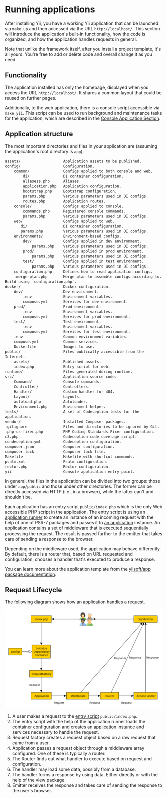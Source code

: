 # Running applications

After installing Yii, you have a working Yii application that can be launched via `make up` and then
accessed via the URL `http://localhost/`. This section will introduce the application's built-in functionality,
how the code is organized, and how the application handles requests in general.

Note that unlike the framework itself, after you install a project template, it's all yours.
You're free to add or delete code and overall change it as you need.

## Functionality <span id="functionality"></span>

The application installed has only the homepage, displayed when you access the URL `http://localhost/`.
It shares a common layout that could be reused on further pages.

<!--
You should also see a toolbar at the bottom of the browser window.
This is useful [debugger tool](https://github.com/yiisoft/yii-debug) provided by Yii to record and display a lot of
debugging information, such as log messages, response statuses, the database queries run, and so on.
-->

Additionally, to the web application, there is a console script accessible via `make yii`.
This script can be used to run background and maintenance tasks for the application, which are described
in the [Console Application Section](../tutorial/console-applications.md).


## Application structure <span id="application-structure"></span>

The most important directories and files in your application are (assuming the application's root directory is `app`):

```
assets/                   Application assets to be published.
config/                   Configuration.
    common/               Configs applied to both console and web.
        di/               DI container configuration.
        aliasess.php      Aliases.
        application.php   Application configuration.
        bootstrap.php     Bootstrap configuration.
        params.php        Various parameters used in DI configs.
        routes.php        Application routes.
    console/              Configs applied to console.
        commands.php      Registered console commands.
        params.php        Various parameters used in DI configs.
    web/                  Configs applied to web.
       di/                DI container configuration.
       params.php         Various parameters used in DI configs.
    environments/         Environment-based configs.
        dev/              Configs applied in dev environment.
            params.php    Various parameters used in DI configs.
        prod/             Configs applied in prod environment.
            params.php    Various parameters used in DI configs.
        test/             Configs applied in test environment.
            params.php    Various parameters used in DI configs.    
    configuration.php     Defines how to read application configs.
    .merge-plan.php       Merge plan to assemble configs according to. Build using `configuration.php`.
docker/                   Docker configuration.
    dev/                  Dev environment.
        .env              Environment variables.
        compose.yml       Services for dev environment.
    prod/                 Prod environment.
        .env              Environment variables.
        compose.yml       Services for prod environment.
    test/                 Test environment.
        .env              Environment variables.
        compose.yml       Services for test environment.
    .env                  Common environment variables.
    compose.yml           Common services.
    Dockerfile            Images to use.
public/                   Files publically accessible from the Internet.
    assets/               Published assets.
    index.php             Entry script for web.
runtime/                  Files generated during runtime.
src/                      Application source code.
    Command/              Console commands.
    Controller/           Controllers.
    Handler/              Custom handler for 404.
    Layout/               Layouts.
    autoload.php          Autoloader.
    Environment.php       Environment helper.
tests/                    A set of Codeception tests for the application.  
vendor/                   Installed Composer packages.
.gitignore                Files and directories to be ignored by Git.
.php-cs-fixer.php         PHP Coding Standards Fixer configuration.
c3.php                    Codeception code coverage script.
condeception.yml          Codeception configuration.
composer.json             Composer configuration.
composer.lock             Composer lock file.
Makefile                  Makefile with shortcut commands.
psalm.xml                 Psalm configuration.
rector.php                Rector configuration.
yii                       Console application entry point.
```

In general, the files in the application can be divided into two groups: those under `app/public` and those
under other directories. The former can be directly accessed via HTTP (i.e., in a browser), while the latter can't
and shouldn't be.

Each application has an entry script `public/index.php` which is the only Web accessible PHP script in the application.
The entry script is using an [application runner](https://github.com/yiisoft/yii-runner) to create an instance of
an incoming request with the help of one of PSR-7 packages and passes it to [an application](../structure/application.md)
instance. An application contains a set of middleware that is executed sequentially processing the request.
The result is passed further to the emitter that takes care of sending a response to the browser.

Depending on the middleware used, the application may behave differently. By default, there is a router
that, based on URL requested and configuration, chooses a handler that's executed to produce a response.

You can learn more about the application template from
the [yiisoft/app package documentation](https://github.com/yiisoft/app/blob/master/README.md).

## Request Lifecycle <span id="request-lifecycle"></span>

The following diagram shows how an application handles a request.

![Request Lifecycle](img/request-lifecycle.svg)

1. A user makes a request to the [entry script](../structure/entry-script.md) `public/index.php`.
2. The entry script with the help of the application runner loads
   the container [configuration](../concept/configuration.md) and creates
   an [application](../structure/application.md) instance and services necessary to handle the request.
3. Request factory creates a request object based on a raw request that came from a user.
4. Application passes a request object through a middleware array configured. One of these is typically a router.
5. The Router finds out what handler to execute based on request and configuration.
6. The handler may load some data, possibly from a database.
7. The handler forms a response by using data. Either directly or with the help of the view package.
8. Emitter receives the response and takes care of sending the response to the user's browser.
